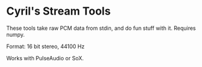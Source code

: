 Cyril's Stream Tools
====================

These tools take raw PCM data from stdin, and do fun stuff with it.
Requires numpy.

Format: 16 bit stereo, 44100 Hz

Works with PulseAudio or SoX.

